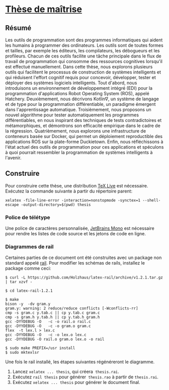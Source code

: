 # [Thèse de maîtrise](thesis.pdf)

## Résumé

Les outils de programmation sont des programmes informatiques qui aident les humains à programmer des ordinateurs. Les outils sont de toutes formes et tailles, par exemple les éditeurs, les compilateurs, les débogueurs et les profileurs. Chacun de ces outils facilite une tâche principale dans le flux de travail de programmation qui consomme des ressources cognitives lorsqu'il est effectué manuellement. Dans cette thèse, nous explorons plusieurs outils qui facilitent le processus de construction de systèmes intelligents et qui réduisent l'effort cognitif requis pour concevoir, développer, tester et déployer des systèmes logiciels intelligents. Tout d'abord, nous introduisons un environnement de développement intégré (EDI) pour la programmation d'applications Robot Operating System (ROS), appelé Hatchery. Deuxièmement, nous décrivons Kotlin$\nabla$, un système de langage et de type pour la programmation différentiable, un paradigme émergent dans l'apprentissage automatique. Troisièmement, nous proposons un nouvel algorithme pour tester automatiquement les programmes différentiables, en nous inspirant des techniques de tests contradictoires et métamorphiques, et démontrons son efficacité empirique dans le cadre de la régression. Quatrièmement, nous explorons une infrastructure de conteneurs basée sur Docker, qui permet un déploiement reproductible des applications ROS sur la plate-forme Duckietown. Enfin, nous réfléchissons à l'état actuel des outils de programmation pour ces applications et spéculons à quoi pourrait ressembler la programmation de systèmes intelligents à l'avenir.

## Construire

Pour construire cette thèse, une distribution [TeX Live](https://www.latex-project.org/get/) est nécessaire.
Exécutez la commande suivante à partir du répertoire parent:

```
xelatex -file-line-error -interaction=nonstopmode -synctex=1 --shell-escape -output-directory=$(pwd) thesis
```

### Police de télétype

Une police de caractères personnalisée, [JetBrains Mono](https://github.com/JetBrains/JetBrainsMono#installation) est nécessaire pour rendre les listes de code source et les jetons de code en ligne.

### Diagrammes de rail

Certaines parties de ce document ont été construites avec un package non standard appelé [rail](https://ctan.org/pkg/rail). Pour modifier les schémas de rails, installez le package comme ceci:

```
$ curl -L https://github.com/Holzhaus/latex-rail/archive/v1.2.1.tar.gz | tar xzvf -

$ cd latex-rail-1.2.1

$ make
bison -y  -dv gram.y
gram.y: warning: 2 reduce/reduce conflicts [-Wconflicts-rr]
cmp -s gram.c y.tab.c || cp y.tab.c gram.c
cmp -s gram.h y.tab.h || cp y.tab.h gram.h
gcc -DYYDEBUG -O   -c -o rail.o rail.c
gcc -DYYDEBUG -O   -c -o gram.o gram.c
flex  -t lex.l > lex.c
gcc -DYYDEBUG -O   -c -o lex.o lex.c
gcc -DYYDEBUG -O rail.o gram.o lex.o -o rail

$ sudo make PREFIX=/usr install
$ sudo mktexlsr
```

Une fois le rail installé, les étapes suivantes régénéreront le diagramme.

1. Lancez `xelatex ... thesis`, qui créera` thesis.rai`.
2. Exécutez `rail thesis` pour générer` thesis.rao` à partir de `thesis.rai`.
3. Exécutez `xelatex ... thesis` pour générer le document final.